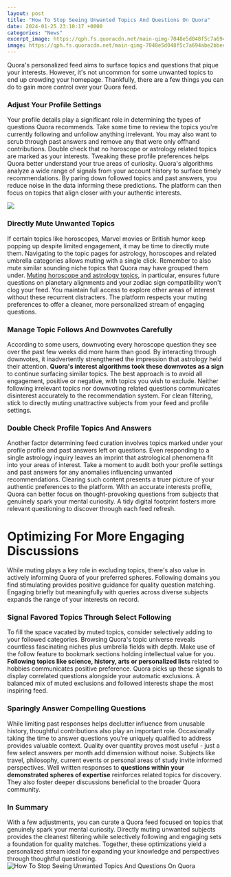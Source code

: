 ```yaml
---
layout: post
title: "How To Stop Seeing Unwanted Topics And Questions On Quora"
date: 2024-01-25 23:10:17 +0000
categories: "News"
excerpt_image: https://qph.fs.quoracdn.net/main-qimg-7048e5d048f5c7a694abe2bbee813e99-c
image: https://qph.fs.quoracdn.net/main-qimg-7048e5d048f5c7a694abe2bbee813e99-c
---
```


Quora's personalized feed aims to surface topics and questions that pique your interests. However, it's not uncommon for some unwanted topics to end up crowding your homepage. Thankfully, there are a few things you can do to gain more control over your Quora feed.
### Adjust Your Profile Settings  
Your profile details play a significant role in determining the types of questions Quora recommends. Take some time to review the topics you're currently following and unfollow anything irrelevant. You may also want to scrub through past answers and remove any that were only offhand contributions. Double check that no horoscope or astrology related topics are marked as your interests. Tweaking these profile preferences helps Quora better understand your true areas of curiosity.
Quora's algorithms analyze a wide range of signals from your account history to surface timely recommendations. By paring down followed topics and past answers, you reduce noise in the data informing these predictions. The platform can then focus on topics that align closer with your authentic interests.

![](https://qph.fs.quoracdn.net/main-qimg-3a6da13561907bdb41343ec060682687-c)
### Directly Mute Unwanted Topics
If certain topics like horoscopes, Marvel movies or British humor keep popping up despite limited engagement, it may be time to directly mute them. Navigating to the topic pages for astrology, horoscopes and related umbrella categories allows muting with a single click. Remember to also mute similar sounding niche topics that Quora may have grouped them under. 
[Muting horoscope and astrology topics](https://store.fi.io.vn/funny-boxer-s-lovers-tee-canophilia-s-outfitpet-boxer-dog), in particular, ensures future questions on planetary alignments and your zodiac sign compatibility won't clog your feed. You maintain full access to explore other areas of interest without these recurrent distracters. The platform respects your muting preferences to offer a cleaner, more personalized stream of engaging questions.
### Manage Topic Follows And Downvotes Carefully  
According to some users, downvoting every horoscope question they see over the past few weeks did more harm than good. By interacting through downvotes, it inadvertently strengthened the impression that astrology held their attention. **Quora's interest algorithms took these downvotes as a sign** to continue surfacing similar topics. 
The best approach is to avoid all engagement, positive or negative, with topics you wish to exclude. Neither following irrelevant topics nor downvoting related questions communicates disinterest accurately to the recommendation system. For clean filtering, stick to directly muting unattractive subjects from your feed and profile settings.
### Double Check Profile Topics And Answers 
Another factor determining feed curation involves topics marked under your profile profile and past answers left on questions. Even responding to a single astrology inquiry leaves an imprint that astrological phenomena fit into your areas of interest. Take a moment to audit both your profile settings and past answers for any anomalies influencing unwanted recommendations. 
Clearing such content presents a truer picture of your authentic preferences to the platform. With an accurate interests profile, Quora can better focus on thought-provoking questions from subjects that genuinely spark your mental curiosity. A tidy digital footprint fosters more relevant questioning to discover through each feed refresh.
# Optimizing For More Engaging Discussions 
While muting plays a key role in excluding topics, there's also value in actively informing Quora of your preferred spheres. Following domains you find stimulating provides positive guidance for quality question matching. Engaging briefly but meaningfully with queries across diverse subjects expands the range of your interests on record.
### Signal Favored Topics Through Select Following
To fill the space vacated by muted topics, consider selectively adding to your followed categories. Browsing Quora's topic universe reveals countless fascinating niches plus umbrella fields with depth. Make use of the follow feature to bookmark sections holding intellectual value for you.
**Following topics like science, history, arts or personalized lists** related to hobbies communicates positive preference. Quora picks up these signals to display correlated questions alongside your automatic exclusions. A balanced mix of muted exclusions and followed interests shape the most inspiring feed.
### Sparingly Answer Compelling Questions  
While limiting past responses helps declutter influence from unusable history, thoughtful contributions also play an important role. Occasionally taking the time to answer questions you're uniquely qualified to address provides valuable context. Quality over quantity proves most useful - just a few select answers per month add dimension without noise. 
Subjects like travel, philosophy, current events or personal areas of study invite informed perspectives. Well written responses to **questions within your demonstrated spheres of expertise** reinforces related topics for discovery. They also foster deeper discussions beneficial to the broader Quora community.
### In Summary
With a few adjustments, you can curate a Quora feed focused on topics that genuinely spark your mental curiosity. Directly muting unwanted subjects provides the cleanest filtering while selectively following and engaging sets a foundation for quality matches. Together, these optimizations yield a personalized stream ideal for expanding your knowledge and perspectives through thoughtful questioning.
![How To Stop Seeing Unwanted Topics And Questions On Quora](https://qph.fs.quoracdn.net/main-qimg-7048e5d048f5c7a694abe2bbee813e99-c)